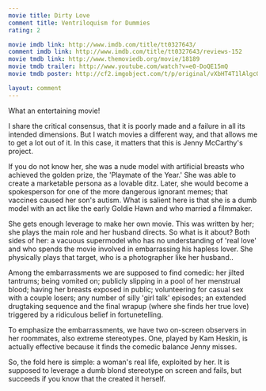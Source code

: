 ```yaml
---
movie title: Dirty Love
comment title: Ventriloquism for Dummies
rating: 2

movie imdb link: http://www.imdb.com/title/tt0327643/
comment imdb link: http://www.imdb.com/title/tt0327643/reviews-152
movie tmdb link: http://www.themoviedb.org/movie/18189
movie tmdb trailer: http://www.youtube.com/watch?v=e0-DoQE15mQ
movie tmdb poster: http://cf2.imgobject.com/t/p/original/vXbHT4T1lAlgcOa8e4Zm1oEkstG.jpg

layout: comment
---
```


What an entertaining movie!

I share the critical consensus, that it is poorly made and a failure in all its intended dimensions. But I watch movies a different way, and that allows me to get a lot out of it. In this case, it matters that this is Jenny McCarthy's project.

If you do not know her, she was a nude model with artificial breasts who achieved the golden prize, the 'Playmate of the Year.' She was able to create a marketable persona as a lovable ditz. Later, she would become a spokesperson for one of the more dangerous ignorant memes; that vaccines caused her son's autism. What is salient here is that she is a dumb model with an act like the early Goldie Hawn and who married a filmmaker.

She gets enough leverage to make her own movie. This was written by her; she plays the main role and her husband directs. So what is it about? Both sides of her: a vacuous supermodel who has no understanding of 'real love' and who spends the movie involved in embarrassing his hapless lover. She physically plays that target, who is a photographer like her husband..

Among the embarrassments we are supposed to find comedic: her jilted tantrums; being vomited on; publicly slipping in a pool of her menstrual blood; having her breasts exposed in public; volunteering for casual sex with a couple losers; any number of silly 'girl talk' episodes; an extended drugtaking sequence and the final wrapup (where she finds her true love) triggered by a ridiculous belief in fortunetelling.

To emphasize the embarrassments, we have two on-screen observers in her roommates, also extreme stereotypes. One, played by Kam Heskin, is actually effective because it finds the comedic balance Jenny misses.

So, the fold here is simple: a woman's real life, exploited by her. It is supposed to leverage a dumb blond stereotype on screen and fails, but succeeds if you know that the created it herself.